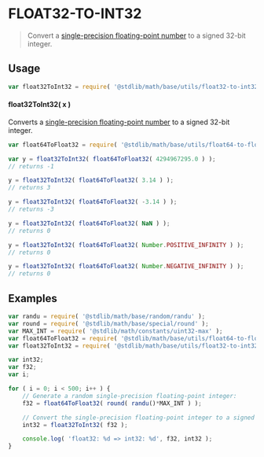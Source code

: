# FLOAT32-TO-INT32

> Convert a [single-precision floating-point number][ieee754] to a signed 32-bit integer.


<section class="usage">

## Usage

``` javascript
var float32ToInt32 = require( '@stdlib/math/base/utils/float32-to-int32' );
```

#### float32ToInt32( x )

Converts a [single-precision floating-point number][ieee754] to a signed 32-bit integer.

``` javascript
var float64ToFloat32 = require( '@stdlib/math/base/utils/float64-to-float32' );

var y = float32ToInt32( float64ToFloat32( 4294967295.0 ) );
// returns -1

y = float32ToInt32( float64ToFloat32( 3.14 ) );
// returns 3

y = float32ToInt32( float64ToFloat32( -3.14 ) );
// returns -3

y = float32ToInt32( float64ToFloat32( NaN ) );
// returns 0

y = float32ToInt32( float64ToFloat32( Number.POSITIVE_INFINITY ) );
// returns 0

y = float32ToInt32( float64ToFloat32( Number.NEGATIVE_INFINITY ) );
// returns 0
```

</section>

<!-- /.usage -->


<section class="examples">

## Examples

``` javascript
var randu = require( '@stdlib/math/base/random/randu' );
var round = require( '@stdlib/math/base/special/round' );
var MAX_INT = require( '@stdlib/math/constants/uint32-max' );
var float64ToFloat32 = require( '@stdlib/math/base/utils/float64-to-float32' );
var float32ToInt32 = require( '@stdlib/math/base/utils/float32-to-int32' );

var int32;
var f32;
var i;

for ( i = 0; i < 500; i++ ) {
    // Generate a random single-precision floating-point integer:
    f32 = float64ToFloat32( round( randu()*MAX_INT ) );

    // Convert the single-precision floating-point integer to a signed integer:
    int32 = float32ToInt32( f32 );

    console.log( 'float32: %d => int32: %d', f32, int32 );
}
```

</section>

<!-- /.examples -->


<section class="links">

[ieee754]: https://en.wikipedia.org/wiki/IEEE_754-1985

</section>

<!-- /.links -->
